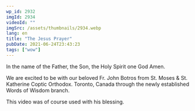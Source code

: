 ```yaml
---
wp_id: 2932
imgId: 2934
videoId: ""
imgSrc: /assets/thumbnails/2934.webp
lang: en
title: "The Jesus Prayer"
pubDate: 2021-06-24T23:43:23
tags: ["wow"]
---
```


<p>In the name of the Father, the Son, the Holy Spirit one God Amen.</p>
<p>We are excited to be with our beloved Fr. John Botros from St. Moses &amp; St. Katherine Coptic Orthodox. Toronto, Canada through the newly established Words of Wisdom branch.</p>
<p>This video was of course used with his blessing.</p>
<p>&nbsp;</p>
